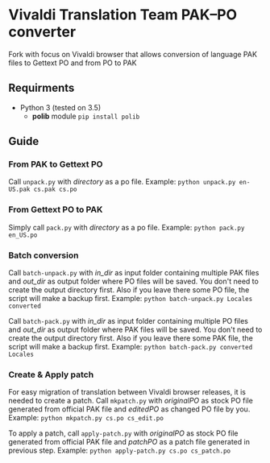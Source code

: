# Vivaldi Translation Team PAK–PO converter
Fork with focus on Vivaldi browser that allows conversion of language PAK files to Gettext PO and from PO to PAK

## Requirments
* Python 3 (tested on 3.5)
  * **polib** module `pip install polib`
  
## Guide

### From PAK to Gettext PO
Call `unpack.py` with _directory_ as a po file. Example: `python unpack.py en-US.pak cs.pak cs.po`

### From Gettext PO to PAK
Simply call `pack.py` with _directory_ as a po file. Example: `python pack.py en_US.po`

### Batch conversion
Call `batch-unpack.py` with _in_dir_ as input folder containing multiple PAK files and _out_dir_ as output folder where PO files will be saved. You don't need to create the output directory first. Also if you leave there some PO file, the script will make a backup first. Example: `python batch-unpack.py Locales converted`

Call `batch-pack.py` with _in_dir_ as input folder containing multiple PO files and _out_dir_ as output folder where PAK files will be saved. You don't need to create the output directory first. Also if you leave there some PAK file, the script will make a backup first. Example: `python batch-pack.py converted Locales`

### Create & Apply patch
For easy migration of translation between Vivaldi browser releases, it is needed to create a patch. Call `mkpatch.py` with _originalPO_ as stock PO file generated from official PAK file and _editedPO_ as changed PO file by you.
Example: `python mkpatch.py cs.po cs_edit.po`

To apply a patch, call `apply-patch.py` with _originalPO_ as stock PO file generated from official PAK file and _patchPO_ as a patch file generated in previous step.
Example: `python apply-patch.py cs.po cs_patch.po`
